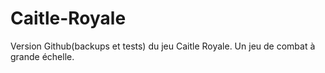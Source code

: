 # Caitle-Royale
Version Github(backups et tests) du jeu Caitle Royale. Un jeu de combat à grande échelle.
